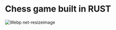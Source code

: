# Chess game built in RUST

![Webp net-resizeimage](https://user-images.githubusercontent.com/67159193/97923580-832fa080-1d5e-11eb-9868-b2b9f53ffb45.png)






